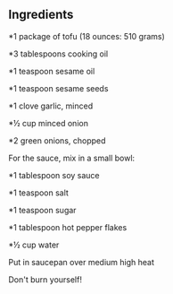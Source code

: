 ## Ingredients
*1 package of tofu (18 ounces: 510 grams)

*3 tablespoons cooking oil

*1 teaspoon sesame oil

*1 teaspoon sesame seeds

*1 clove garlic, minced

*½ cup minced onion

*2 green onions, chopped

For the sauce, mix in a small bowl:

*1 tablespoon soy sauce

*1 teaspoon salt

*1 teaspoon sugar

*1 tablespoon hot pepper flakes

*½ cup water

Put in saucepan over medium high heat

Don't burn yourself!
